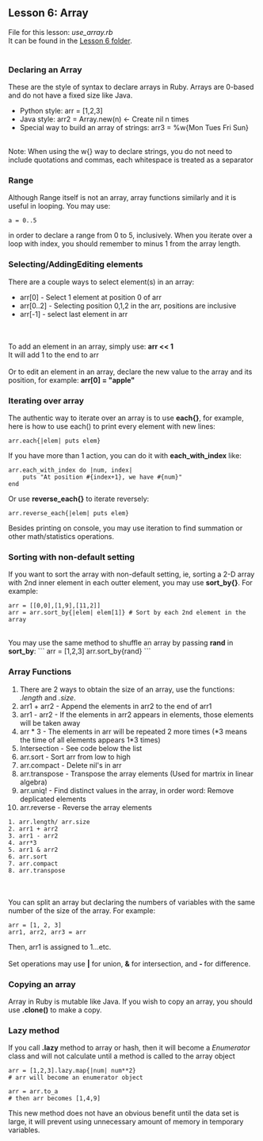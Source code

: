 ## Lesson 6: Array
File for this lesson: <i>use_array.rb</i>
<br>
It can be found in the [Lesson 6 folder](/lesson6).
<br><br>
### Declaring an Array
These are the style of syntax to declare arrays in Ruby. Arrays are 0-based and do not have a fixed size like Java.
<ul>
	<li>Python style: arr = [1,2,3]</li>
	<li>Java style: arr2 = Array.new(n) <- Create nil n times</li>
	<li>Special way to build an array of strings: arr3 = %w{Mon Tues Fri Sun}</li>
</ul>
<br>
Note: When using the w{} way to declare strings, you do not need to include quotations and commas, each whitespace is treated as a separator

### Range
Although Range itself is not an array, array functions similarly and it is useful in looping. You may use:

```
a = 0..5
```
in order to declare a range from 0 to 5, inclusively. When you iterate over a loop with index, you should remember to minus 1 from the array length.

### Selecting/AddingEditing elements
There are a couple ways to select element(s) in an array:
<ul>
	<li>arr[0] - Select 1 element at position 0 of arr</li>
	<li>arr[0..2] - Selecting position 0,1,2 in the arr, positions are inclusive</li>
	<li>arr[-1] - select last element in arr</li>
</ul>

<br><br>
To add an element in an array, simply use: <b>arr << 1</b>
<br>
It will add 1 to the end to arr
<br><br>
Or to edit an element in an array, declare the new value to the array and its position, for example:
<b>arr[0] = "apple"</b>

### Iterating over array
The authentic way to iterate over an array is to use <b>each{}</b>, for example, here is how to use each() to print every element with new lines: 
```
arr.each{|elem| puts elem}
```
If you have more than 1 action, you can do it with <b>each_with_index</b> like:
```
arr.each_with_index do |num, index|
	puts "At position #{index+1}, we have #{num}"
end
```
Or use <b>reverse_each{}</b> to iterate reversely:
```
arr.reverse_each{|elem| puts elem}
```
Besides printing on console, you may use iteration to find summation or other math/statistics operations.

### Sorting with non-default setting
If you want to sort the array with non-default setting, ie, sorting a 2-D array with 2nd inner element in each outter element, you may use <b>sort_by{}</b>. For example:

```
arr = [[0,0],[1,9],[11,2]]
arr = arr.sort_by{|elem| elem[1]} # Sort by each 2nd element in the array
```
<br>
You may use the same method to shuffle an array by passing <b>rand</b> in <b>sort_by</b>:
```
arr = [1,2,3]
arr.sort_by{rand}
```

### Array Functions
<ol>
	<li>There are 2 ways to obtain the size of an array, use the functions: <i>.length</i> and <i>.size</i>.</li>
	<li>arr1 + arr2 - Append the elements in arr2 to the end of arr1</li>
	<li>arr1 - arr2 - If the elements in arr2 appears in elements, those elements will be taken away</li>
	<li>arr * 3 - The elements in arr will be repeated 2 more times (*3 means the time of all elements appears 1*3 times) </li>
	<li>Intersection - See code below the list</li>
	<li>arr.sort - Sort arr from low to high</li>
	<li>arr.compact - Delete nil's in arr</li>
	<li>arr.transpose - Transpose the array elements (Used for martrix in linear algebra)</li>
	<li>arr.uniq! - Find distinct values in the array, in order word: Remove deplicated elements</li>
	<li>arr.reverse - Reverse the array elements</li>
</ol>

```
1. arr.length/ arr.size
2. arr1 + arr2
3. arr1 - arr2
4. arr*3
5. arr1 & arr2
6. arr.sort
7. arr.compact
8. arr.transpose
```
<br><br>
You can split an array but declaring the numbers of variables with the same number of the size of the array. For example:
```
arr = [1, 2, 3]
arr1, arr2, arr3 = arr
```
Then, arr1 is assigned to 1...etc.
<br><br>
Set operations may use <b>|</b> for union, <b>&</b> for intersection, and <b>- </b>for difference.

### Copying an array
Array in Ruby is mutable like Java. If you wish to copy an array, you should use <b>.clone()</b> to make a copy.


### Lazy method
If you call <b>.lazy</b> method to array or hash, then it will become a <i>Enumerator</i> class and will not calculate until a method is called to the array object

```
arr = [1,2,3].lazy.map{|num| num**2}
# arr will become an enumerator object

arr = arr.to_a
# then arr becomes [1,4,9]
```

This new method does not have an obvious benefit until the data set is large, it will prevent using unnecessary amount of memory in temporary variables.